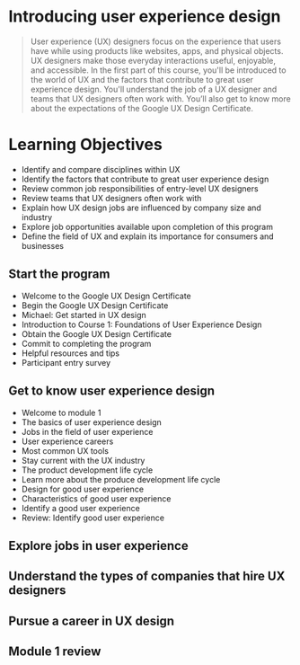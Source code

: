 # Introducing user experience design
> User experience (UX) designers focus on the experience that users have while using products like websites, apps, and physical objects. UX designers make those everyday interactions useful, enjoyable, and accessible. In the first part of this course, you'll be introduced to the world of UX and the factors that contribute to great user experience design. You'll understand the job of a UX designer and teams that UX designers often work with. You’ll also get to know more about the expectations of the Google UX Design Certificate.
# Learning Objectives
- Identify and compare disciplines within UX
- Identify the factors that contribute to great user experience design
- Review common job responsibilities of entry-level UX designers
- Review teams that UX designers often work with
- Explain how UX design jobs are influenced by company size and industry
- Explore job opportunities available upon completion of this program
- Define the field of UX and explain its importance for consumers and businesses
## Start the program
- Welcome to the Google UX Design Certificate
- Begin the Google UX Design Certificate
- Michael: Get started in UX design
- Introduction to Course 1: Foundations of User Experience Design
- Obtain the Google UX Design Certificate
- Commit to completing the program
- Helpful resources and tips
- Participant entry survey
## Get to know user experience design
- Welcome to module 1
- The basics of user experience design
- Jobs in the field of user experience
- User experience careers
- Most common UX tools
- Stay current with the UX industry
- The product development life cycle
- Learn more about the produce development life cycle
- Design for good user experience
- Characteristics of good user experience
- Identify a good user experience
- Review: Identify good user experience
## Explore jobs in user experience
## Understand the types of companies that hire UX designers
## Pursue a career in UX design
## Module 1 review
